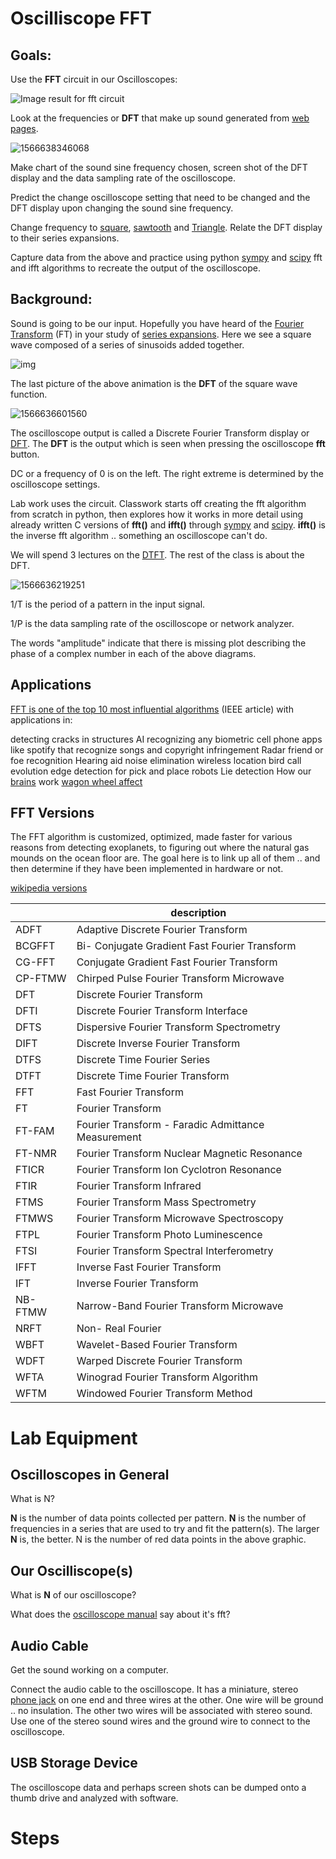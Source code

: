 # Oscilliscope FFT

## Goals:

Use the **FFT** circuit in our Oscilloscopes:

![Image result for fft circuit](README.assets/fig32_large.jpg)

Look at the frequencies or **DFT** that make up sound generated from [web pages](http://onlinetonegenerator.com/).

![1566638346068](README.assets/1566638346068.png)

Make chart of the sound sine frequency chosen, screen shot of the DFT display and the data sampling rate of the oscilloscope. 

Predict the change oscilloscope setting that need to be changed and the DFT display upon changing the sound sine frequency. 

Change frequency to [square](https://en.wikipedia.org/wiki/Square_wave), [sawtooth](https://en.wikipedia.org/wiki/Sawtooth_wave) and [Triangle](https://en.wikipedia.org/wiki/Triangle_wave). Relate the DFT display to their series expansions. 

Capture data from the above and practice using python [sympy](https://docs.sympy.org/latest/modules/discrete.html#fast-fourier-transform) and [scipy](https://docs.scipy.org/doc/scipy/reference/generated/scipy.fftpack.fft.html#scipy.fftpack.fft) fft and ifft algorithms to recreate the output of the oscilloscope. 

## Background: 

Sound is going to be our input. Hopefully you have heard of the  [Fourier Transform](https://en.wikipedia.org/wiki/Fourier_series) (FT) in your study of [series expansions](https://en.wikipedia.org/wiki/Series_expansion). Here we see a square wave composed of a series of sinusoids added together.

![img](README.assets/Fourier_transform_time_and_frequency_domains_(small).gif)

The last picture of  the above animation is the **DFT** of the square wave function.

![1566636601560](README.assets/1566636601560.png)

The oscilloscope output is called a Discrete Fourier Transform display or  [DFT](https://en.wikipedia.org/wiki/Discrete_Fourier_transform). The **DFT** is the output which is seen when pressing the oscilloscope **fft** button. 

DC or a frequency of 0 is on the left. The right extreme is determined by the oscilloscope settings. 

Lab work uses the circuit. Classwork starts off creating the fft algorithm from scratch in python, then explores how it works in more detail using already written C versions of **fft()** and **ifft()** through [sympy](https://docs.sympy.org/latest/modules/discrete.html#fast-fourier-transform) and [scipy](https://docs.scipy.org/doc/scipy/reference/generated/scipy.fftpack.fft.html#scipy.fftpack.fft). **ifft()** is the inverse fft algorithm .. something an oscilloscope can't do.  

We will spend 3 lectures on the [DTFT](https://en.wikipedia.org/wiki/Discrete-time_Fourier_transform). The rest of the class is about the DFT. 

![1566636219251](README.assets/1566636219251.png)

1/T is the period of a pattern in the input signal. 

1/P is the data sampling rate of the oscilloscope or network analyzer.

The words "amplitude" indicate that there is  missing plot describing the phase of a complex number in each of the above diagrams. 

## Applications

 [FFT is one of the top 10 most influential algorithms](https://www.computer.org/csdl/mags/cs/2000/01/c1022.html) (IEEE article) with applications in:

detecting cracks in structures
AI recognizing any biometric
cell phone apps like spotify that recognize songs and copyright infringement
Radar friend or foe recognition
Hearing aid noise elimination
wireless location
bird call evolution
edge detection for pick and place robots
Lie detection
How our [brains](https://en.wikipedia.org/wiki/Neural_oscillation) work
 [wagon wheel affect](https://en.wikipedia.org/wiki/Wagon-wheel_effect) 

## FFT Versions

The FFT algorithm is customized, optimized, made faster for various reasons from detecting exoplanets, to figuring out where the natural gas mounds on the ocean floor are. The goal here is to link up all of them .. and then determine if they have been implemented in hardware or not.

[wikipedia versions](https://en.wikipedia.org/wiki/Category:FFT_algorithms) 

|      | description   |
| ---- | ---- |
|ADFT| Adaptive Discrete Fourier Transform|
|BCGFFT|Bi- Conjugate Gradient Fast Fourier Transform|
|CG-FFT| 		Conjugate Gradient Fast Fourier Transform|
|CP-FTMW| Chirped Pulse Fourier Transform Microwave |
|DFT |		Discrete Fourier Transform|
|DFTI 	|	Discrete Fourier Transform Interface|
|DFTS |		Dispersive Fourier Transform Spectrometry|
|DIFT 	|	Discrete Inverse Fourier Transform|
|DTFS |		Discrete Time Fourier Series|
|DTFT 	|	Discrete Time Fourier Transform|
|FFT |		Fast Fourier Transform|
|FT 	|	Fourier Transform|
|FT-FAM| 	Fourier Transform - Faradic Admittance Measurement|
|FT-NMR |	Fourier Transform Nuclear Magnetic Resonance|
|FTICR |		Fourier Transform Ion Cyclotron Resonance|
|FTIR 	|	Fourier Transform Infrared|
|FTMS	|	Fourier Transform Mass Spectrometry|
|FTMWS 	| Fourier Transform Microwave Spectroscopy |
|FTPL 	|	Fourier Transform Photo Luminescence|
|FTSI	|	Fourier Transform Spectral Interferometry|
|IFFT 	|	Inverse Fast Fourier Transform|
|IFT 	|	Inverse Fourier Transform|
|NB-FTMW| Narrow-Band Fourier Transform Microwave |
|NRFT| 		Non- Real Fourier|
|WBFT| 		Wavelet-Based Fourier Transform|
|WDFT|		Warped Discrete Fourier Transform|
|WFTA|		Winograd Fourier Transform Algorithm|
|WFTM| 		Windowed Fourier Transform Method|


# Lab Equipment 

## Oscilloscopes in General 

What is N? 

**N** is the number of data points collected per pattern.
**N** is the number of frequencies in a series that are used to try and fit the pattern(s).
The larger **N** is, the better. N is the number of red data points in the above graphic.

## Our Oscilliscope(s)

What is **N** of our oscilloscope?

What does the [oscilloscope manual](https://drive.google.com/drive/folders/1Md_ONaf2zu1kSvIkJbwgec4CIia3UAFx) say about it's fft?

## Audio Cable

Get the sound working on a computer.

Connect the audio cable to the oscilloscope. It has a miniature, stereo [phone jack](https://en.wikipedia.org/wiki/Phone_connector_(audio)) on one end and three wires at the other. One wire will be ground .. no insulation. The other two wires will be associated with stereo sound. Use one of the stereo sound wires and the ground wire to connect to the oscilloscope. 

## USB Storage Device

The oscilloscope data and perhaps screen shots can be dumped onto a thumb drive and analyzed with software. 

# Steps

